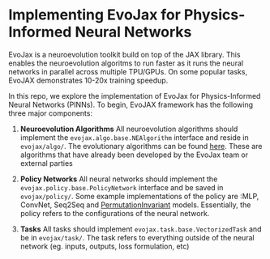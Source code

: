 # Implementing EvoJax for Physics-Informed Neural Networks

EvoJax is a neuroevolution toolkit build on top of the JAX library. This enables the neuroevolution algoritms to run faster as it runs the neural networks in parallel across multiple TPU/GPUs. On some popular tasks, EvoJAX demonstrates 10-20x training speedup.

In this repo, we explore the implementation of EvoJax for Physics-Informed Neural Networks (PINNs). To begin, EvoJAX framework has the following three major components:
1. **Neuroevolution Algorithms** All neuroevolution algorithms should implement the `evojax.algo.base.NEAlgorithm` interface and reside in `evojax/algo/`.
The evolutionary algorithms can be found [here](https://github.com/google/evojax/blob/main/evojax/algo/README.md). These are algorithms that have already been developed by the EvoJax team or external parties

2. **Policy Networks** All neural networks should implement the `evojax.policy.base.PolicyNetwork` interface and be saved in `evojax/policy/`.
Some example implementations of the policy are :MLP, ConvNet, Seq2Seq and [PermutationInvariant](https://attentionneuron.github.io/) models. Essentially, the policy refers to the configurations of the neural network.

3. **Tasks** All tasks should implement `evojax.task.base.VectorizedTask` and be in `evojax/task/`. The task refers to everything outside of the neural network (eg. inputs, outputs, loss formulation, etc)


